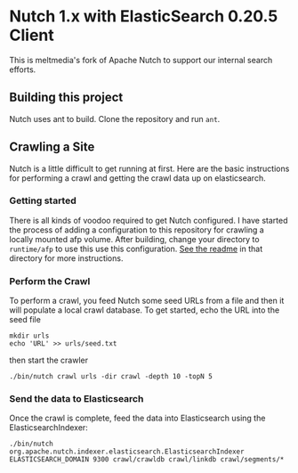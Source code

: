 # Nutch 1.x with ElasticSearch 0.20.5 Client

This is meltmedia's fork of Apache Nutch to support our internal search efforts.

## Building this project

Nutch uses ant to build.  Clone the repository and run `ant`.

## Crawling a Site

Nutch is a little difficult to get running at first.  Here are the basic instructions for performing 
a crawl and getting the crawl data up on elasticsearch.

### Getting started

There is all kinds of voodoo required to get Nutch configured.  I have started the process of adding a configuration
to this repository for crawling a locally mounted afp volume.  After building, change your directory to `runtime/afp` to use this
use this configuration.  [See the readme](https://github.com/meltmedia/nutch/tree/meltmedia-search-1.x/runtime/afp) in that directory for more instructions.

### Perform the Crawl

To perform a crawl, you feed Nutch some seed URLs from a file and then it will populate a local crawl database.  To get
started, echo the URL into the seed file

```
mkdir urls
echo 'URL' >> urls/seed.txt
```
then start the crawler
```
./bin/nutch crawl urls -dir crawl -depth 10 -topN 5
```

### Send the data to Elasticsearch

Once the crawl is complete, feed the data into Elasticsearch using the ElasticsearchIndexer:
```
./bin/nutch org.apache.nutch.indexer.elasticsearch.ElasticsearchIndexer ELASTICSEARCH_DOMAIN 9300 crawl/crawldb crawl/linkdb crawl/segments/*
```
